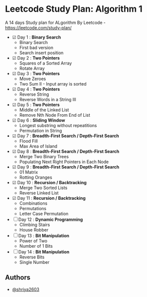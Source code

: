 # Leetcode Study Plan: Algorithm 1

A 14 days Study plan for ALgorithm By Leetcode - https://leetcode.com/study-plan/

- &#9745; Day 1 : **Binary Search**
  - Binary Search
  - First bad version
  - Search insert position
- &#9745; Day 2 : **Two Pointers**
  - Squares of a Sorted Array
  - Rotate Array
- &#9745; Day 3 : **Two Pointers**
  - Move Zeroes
  - Two Sum II - Input array is sorted
- &#9745; Day 4 : **Two Pointers**
  - Reverse String
  - Reverse Words in a String III
- &#9745; Day 5 : **Two Pointers**
  - Middle of the Linked List
  - Remove Nth Node From End of List
- &#9745; Day 6 : **Sliding Window**
  - Longest substring without repeatitions
  - Permutation in String
- &#9745; Day 7 : **Breadth-First Search / Depth-First Search**
  - Flood Fill
  - Max Area of Island
- &#9745; Day 8 : **Breadth-First Search / Depth-First Search**
  - Merge Two Binary Trees
  - Populating Next Right Pointers in Each Node
- &#9745; Day 9 : **Breadth-First Search / Depth-First Search**
  - 01 Matrix
  - Rotting Oranges
- &#9745; Day 10 : **Recursion / Backtracking**
  - Merge Two Sorted Lists
  - Reverse Linked List
- &#9745; Day 11 : **Recursion / Backtracking**
  - Combinations
  - Permutations
  - Letter Case Permutation
- &#9744; Day 12 : **Dynamic Programming**
  - Climbing Stairs
  - House Robber
- &#9744; Day 13 : **Bit Manipulation**
  - Power of Two
  - Number of 1 Bits
- &#9744; Day 14 : **Bit Manipulation**
  - Reverse Bits
  - Single Number

## Authors

- [@shriya2603](https://www.github.com/shriya2603)
